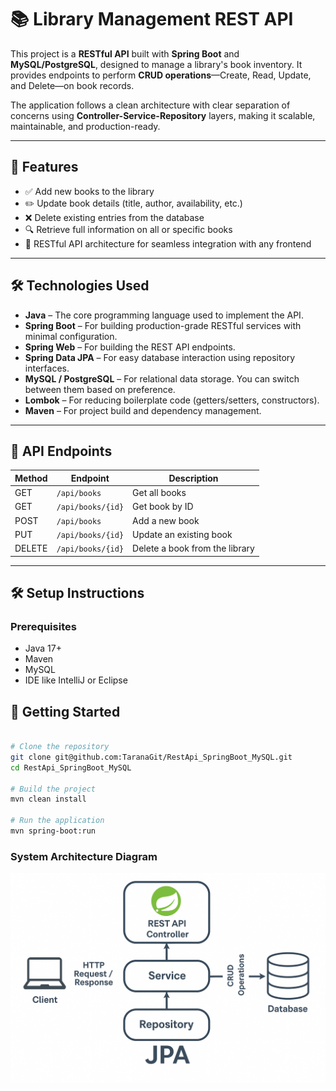 # 📚 Library Management REST API

This project is a **RESTful API** built with **Spring Boot** and **MySQL/PostgreSQL**, designed to manage a library's book inventory. It provides endpoints to perform **CRUD operations**—Create, Read, Update, and Delete—on book records.

The application follows a clean architecture with clear separation of concerns using **Controller-Service-Repository** layers, making it scalable, maintainable, and production-ready.

---

## 🚀 Features

- ✅ Add new books to the library
- ✏️ Update book details (title, author, availability, etc.)
- ❌ Delete existing entries from the database
- 🔍 Retrieve full information on all or specific books
- 🔄 RESTful API architecture for seamless integration with any frontend

---

## 🛠️ Technologies Used

- **Java** – The core programming language used to implement the API.
- **Spring Boot** – For building production-grade RESTful services with minimal configuration.
- **Spring Web** – For building the REST API endpoints.
- **Spring Data JPA** – For easy database interaction using repository interfaces.
- **MySQL / PostgreSQL** – For relational data storage. You can switch between them based on preference.
- **Lombok** – For reducing boilerplate code (getters/setters, constructors).
- **Maven** – For project build and dependency management.

---

## 🧪 API Endpoints

| Method | Endpoint             | Description                      |
|--------|----------------------|----------------------------------|
| GET    | `/api/books`         | Get all books                    |
| GET    | `/api/books/{id}`    | Get book by ID                   |
| POST   | `/api/books`         | Add a new book                   |
| PUT    | `/api/books/{id}`    | Update an existing book          |
| DELETE | `/api/books/{id}`    | Delete a book from the library   |

---
## 🛠 Setup Instructions

### Prerequisites
- Java 17+
- Maven
- MySQL
- IDE like IntelliJ or Eclipse

## 🧰 Getting Started
```bash

# Clone the repository
git clone git@github.com:TaranaGit/RestApi_SpringBoot_MySQL.git
cd RestApi_SpringBoot_MySQL

# Build the project
mvn clean install

# Run the application
mvn spring-boot:run
```

### System Architecture Diagram

![System Architecture](./system.png)

